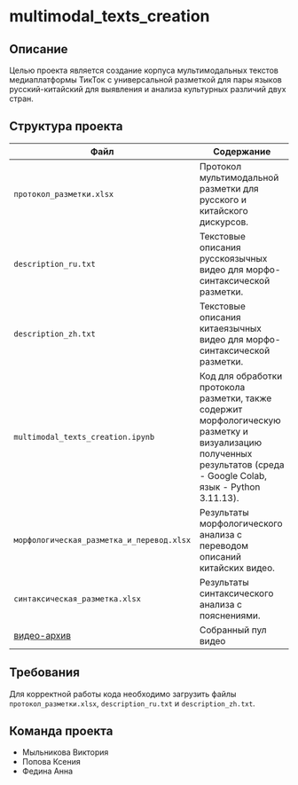 # multimodal_texts_creation
## Описание
Целью проекта является создание корпуса мультимодальных текстов медиаплатформы ТикТок c универсальной разметкой для пары языков русский-китайский для выявления и анализа культурных различий двух стран. 

## Структура проекта  
| Файл                          | Содержание                                                                |  
|-------------------------------|--------------------------------------------------------------------------|  
| `протокол_разметки.xlsx`      | Протокол мультимодальной разметки для русского и китайского дискурсов.                           |  
| `description_ru.txt`          | Текстовые описания русскоязычных видео для морфо-синтаксической разметки.               |  
| `description_zh.txt`          | Текстовые описания китаеязычных видео для морфо-синтаксической разметки.                |  
| `multimodal_texts_creation.ipynb` | Код для обработки протокола разметки, также содержит морфологическую разметку и визуализацию полученных результатов (среда - Google Colab, язык - Python 3.11.13).                     |  
| `морфологическая_разметка_и_перевод.xlsx`   | Результаты морфологического анализа с переводом описаний китайских видео.                          |  
| `синтаксическая_разметка.xlsx`   | Результаты синтаксического анализа с пояснениями.                          |  
| [видео-архив](https://disk.360.yandex.ru/d/HHWTpD_44U80cQ)   | Собранный пул видео                    |  


## Требования
Для корректной работы кода необходимо загрузить файлы `протокол_разметки.xlsx`, `description_ru.txt` и `description_zh.txt`. 

## Команда проекта
- Мыльникова Виктория
- Попова Ксения
- Федина Анна
